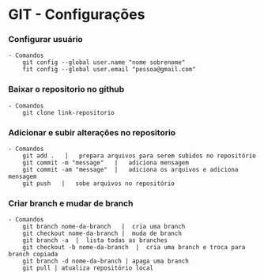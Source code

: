 # GIT - Configurações 


### Configurar usuário 
    - Comandos 
        git config --global user.name "nome sobrenome"
        fit config --global user.email "pessoa@gmail.com"


### Baixar o repositorio no github
    - Comandos 
        git clone link-repositorio


### Adicionar e subir alterações no repositorio
    - Comandos  
        git add .   |   prepara arquivos para serem subidos no repositório 
        git commit -m "message"   |   adiciona mensagem
        git commit -am "message"  |   adiciona os arquivos e adiciona mensagem
        git push   |   sobe arquivos no repositório


### Criar branch e mudar de branch 
    - Comandos 
        git branch nome-da-branch   |  cria uma branch 
        git checkout nome-da-branch |  muda de branch 
        git branch -a  |  lista todas as branches
        git checkout -b nome-da-branch  |  cria uma branch e troca para branch copiada 
        git branch -d nome-da-branch | apaga uma branch 
        git pull | atualiza repositório local
